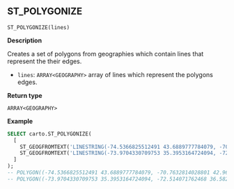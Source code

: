 ## ST_POLYGONIZE

```sql:signature
ST_POLYGONIZE(lines)
```

**Description**

Creates a set of polygons from geographies which contain lines that represent the their edges.

* `lines`: `ARRAY<GEOGRAPHY>` array of lines which represent the polygons edges.

**Return type**

`ARRAY<GEOGRAPHY>`

**Example**

```sql
SELECT carto.ST_POLYGONIZE(
  [
    ST_GEOGFROMTEXT('LINESTRING(-74.5366825512491 43.6889777784079, -70.7632814028801 42.9679602005825, -70.2005131676838 43.8455720129728, -74.5366825512491 43.6889777784079)'),
    ST_GEOGFROMTEXT('LINESTRING(-73.9704330709753 35.3953164724094, -72.514071762468 36.5823995124737, -73.3262122666779 41.2706174323278, -73.9704330709753 35.3953164724094)')
  ]
);
-- POLYGON((-74.5366825512491 43.6889777784079, -70.7632814028801 42.9679602005825, -70.2005131676838 43.8455720129728, -74.5366825512491 43.6889777784079))
-- POLYGON((-73.9704330709753 35.3953164724094, -72.514071762468 36.5823995124737, -73.3262122666779 41.2706174323278, -73.9704330709753 35.3953164724094))
```
